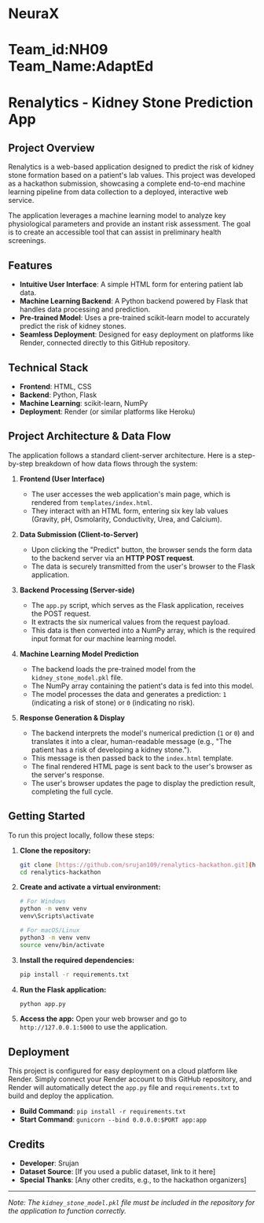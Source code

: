 # NeuraX
# Team_id:NH09 Team_Name:AdaptEd
# Renalytics - Kidney Stone Prediction App

## Project Overview

Renalytics is a web-based application designed to predict the risk of kidney stone formation based on a patient's lab values. This project was developed as a hackathon submission, showcasing a complete end-to-end machine learning pipeline from data collection to a deployed, interactive web service.

The application leverages a machine learning model to analyze key physiological parameters and provide an instant risk assessment. The goal is to create an accessible tool that can assist in preliminary health screenings.

## Features

- **Intuitive User Interface**: A simple HTML form for entering patient lab data.
- **Machine Learning Backend**: A Python backend powered by Flask that handles data processing and prediction.
- **Pre-trained Model**: Uses a pre-trained scikit-learn model to accurately predict the risk of kidney stones.
- **Seamless Deployment**: Designed for easy deployment on platforms like Render, connected directly to this GitHub repository.

## Technical Stack

- **Frontend**: HTML, CSS
- **Backend**: Python, Flask
- **Machine Learning**: scikit-learn, NumPy
- **Deployment**: Render (or similar platforms like Heroku)

## Project Architecture & Data Flow

The application follows a standard client-server architecture. Here is a step-by-step breakdown of how data flows through the system:

1.  **Frontend (User Interface)**
    - The user accesses the web application's main page, which is rendered from `templates/index.html`.
    - They interact with an HTML form, entering six key lab values (Gravity, pH, Osmolarity, Conductivity, Urea, and Calcium).

2.  **Data Submission (Client-to-Server)**
    - Upon clicking the "Predict" button, the browser sends the form data to the backend server via an **HTTP POST request**.
    - The data is securely transmitted from the user's browser to the Flask application.

3.  **Backend Processing (Server-side)**
    - The `app.py` script, which serves as the Flask application, receives the POST request.
    - It extracts the six numerical values from the request payload.
    - This data is then converted into a NumPy array, which is the required input format for our machine learning model.

4.  **Machine Learning Model Prediction**
    - The backend loads the pre-trained model from the `kidney_stone_model.pkl` file.
    - The NumPy array containing the patient's data is fed into this model.
    - The model processes the data and generates a prediction: `1` (indicating a risk of stone) or `0` (indicating no risk).

5.  **Response Generation & Display**
    - The backend interprets the model's numerical prediction (`1` or `0`) and translates it into a clear, human-readable message (e.g., "The patient has a risk of developing a kidney stone.").
    - This message is then passed back to the `index.html` template.
    - The final rendered HTML page is sent back to the user's browser as the server's response.
    - The user's browser updates the page to display the prediction result, completing the full cycle.

## Getting Started

To run this project locally, follow these steps:

1.  **Clone the repository:**
    ```bash
    git clone [https://github.com/srujan109/renalytics-hackathon.git](https://github.com/srujan109/renalytics-hackathon.git)
    cd renalytics-hackathon
    ```

2.  **Create and activate a virtual environment:**
    ```bash
    # For Windows
    python -m venv venv
    venv\Scripts\activate

    # For macOS/Linux
    python3 -m venv venv
    source venv/bin/activate
    ```

3.  **Install the required dependencies:**
    ```bash
    pip install -r requirements.txt
    ```

4.  **Run the Flask application:**
    ```bash
    python app.py
    ```

5.  **Access the app:** Open your web browser and go to `http://127.0.0.1:5000` to use the application.

## Deployment

This project is configured for easy deployment on a cloud platform like Render. Simply connect your Render account to this GitHub repository, and Render will automatically detect the `app.py` file and `requirements.txt` to build and deploy the application.

- **Build Command**: `pip install -r requirements.txt`
- **Start Command**: `gunicorn --bind 0.0.0.0:$PORT app:app`

## Credits

- **Developer**: Srujan
- **Dataset Source**: [If you used a public dataset, link to it here]
- **Special Thanks**: [Any other credits, e.g., to the hackathon organizers]

---
_Note: The `kidney_stone_model.pkl` file must be included in the repository for the application to function correctly._
